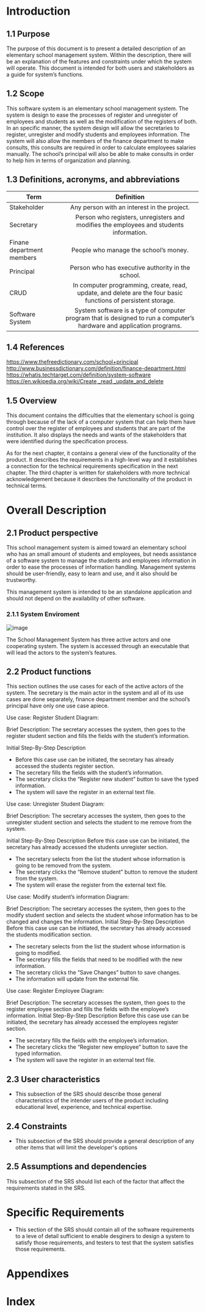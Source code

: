 # Introduction
## 1.1 Purpose
The purpose of this document is to present a detailed description of an elementary school management system. Within the description, there will be an explanation of the features and constraints under which the system will operate. This document is intended for both users and stakeholders as a guide for system’s functions.

## 1.2 Scope
This software system is an elementary school management system. The system is design to ease the processes of register and unregister of employees and students as well as the modification of the registers of both. In an specific manner, the system design will allow the secretaries to register, unregister and modify students and employees information. The system will also allow the members of the finance department to make consults, this consults are required in order to calculate employees salaries manually. The school’s principal will also be able to make consults in order to help him in terms of organization and planning.

## 1.3 Definitions, acronyms, and abbreviations
| Term          | Definition           
| ------------- |:-------------:
| Stakeholder                |  Any person with an interest in the project.
| Secretary                 | Person who registers, unregisters and modifies the employees and students information.      
| Finane department members | People who manage the school’s money.
| Principal                 | Person who has executive authority in the school.
| CRUD                      | In computer programming, create, read, update, and delete are the four basic functions of persistent storage.
| Software System           | System software is a type of computer program that is designed to run a computer’s hardware and application programs.


## 1.4 References
https://www.thefreedictionary.com/school+principal
http://www.businessdictionary.com/definition/finance-department.html
https://whatis.techtarget.com/definition/system-software
https://en.wikipedia.org/wiki/Create,_read,_update_and_delete

## 1.5 Overview
This document contains the difficulties that the elementary school is going through because of the lack of a computer system that can help them have control over the register of employees and students that are part of the institution. It also displays the needs and wants of the stakeholders that were identified during the specification process.

As for the next chapter, it contains a general view of the functionality of the product. It describes the requirements in a high-level way and it establishes a connection for the technical requirements specification in the next chapter.
The third chapter is written for stakeholders with more technical acknowledgement because it describes the functionality of the product in technical terms.


# Overall Description
## 2.1 Product perspective
This school management system is aimed toward an elementary school who has an small amount of students and employees, but needs assistance of a software system to manage the students and employees information in order to ease the processes of information handling. Management systems should be user-friendly, easy to learn and use, and it also should be trustworthy. 

This management system is intended to be an standalone application and should not depend on the availability of other software.

### 2.1.1 System Enviroment
![image]()

The School Management System has three active actors and one cooperating 
system. The system is accessed through an executable that will lead the actors to the system’s features. 


## 2.2 Product functions
This section outlines the use cases for each of the active actors of the system. The secretary is the main actor in the system and all of its use cases are done separately, finance department member and the school’s principal have only one use case apiece.

Use case: Register Student 
	Diagram: 
	

Brief Description: 
The secretary accesses the system, then goes to the register student section and fills 	the fields with the student’s information.

Initial Step-By-Step Description
* Before this case use can be initiated, the secretary has already accessed the students register section.
* The secretary fills the fields with the student’s information.
* The secretary clicks the “Register new student” button to save the typed information.
* The system will save the register in an external text file.

Use case: Unregister Student
Diagram: 
	
Brief Description: 
The secretary accesses the system, then goes to the unregister student section and selects the student to me remove from the system.
	
Initial Step-By-Step Description
Before this case use can be initiated, the secretary has already accessed the students unregister section.
* The secretary selects from the list the student whose information is going to be removed from the system. 
* The secretary clicks the “Remove student” button to remove the student from the system.
* The system will erase the register from the external text file.

Use case: Modify student’s information
Diagram: 
	
Brief Description: 
The secretary accesses the system, then goes to the modify student section and selects the student whose information has to be changed and changes the information.
Initial Step-By-Step Description
Before this case use can be initiated, the secretary has already accessed the students modification section.

* The secretary selects from the list the student whose information is going to modified. 
* The secretary fills the fields that need to be modified with the new information.
* The secretary clicks the “Save Changes” button to save changes.
* The information will update from the external file.

Use case: Register Employee
Diagram: 
	
Brief Description: 
The secretary accesses the system, then goes to the register employee section and fills the fields with the employee’s information.
Initial Step-By-Step Description
Before this case use can be initiated, the secretary has already accessed the employees register section.

* The secretary fills the fields with the employee’s information.
* The secretary clicks the “Register new employee” button to save the typed information.
* The system will save the register in an external text file.







## 2.3 User characteristics
+ This subsection of the SRS should describe those general characteristics of the intender users of the product including educational level, experience, and technical expertise.

## 2.4 Constraints
+ This subsection of the SRS should provide a general description of any other items that will limit the developer's options
## 2.5 Assumptions and dependencies
This subsection of the SRS should list each of the factor that affect the requirements stated in the SRS.

# Specific Requirements
+ This section of the SRS should contain all of the software requirements to a leve of detail sufficient to enable desginers to design a system to satisfy those requirements, and testers
  to test that the system satisfies those requirements.

# Appendixes

# Index
